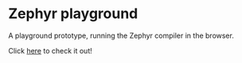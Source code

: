 # Zephyr playground

A playground prototype, running the Zephyr compiler in the browser.

Click [here](https://charlycst.github.io/zephyr-playground/) to check it out!